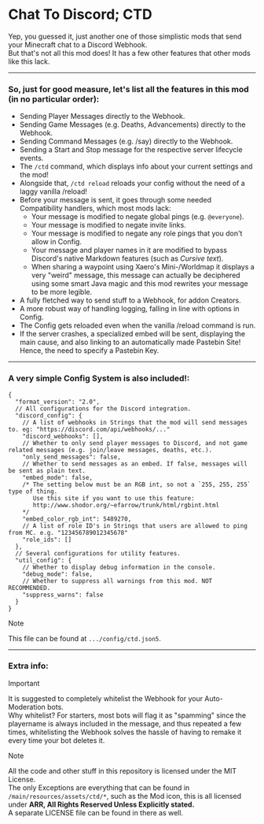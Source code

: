 # Chat To Discord; CTD
Yep, you guessed it, just another one of those simplistic mods that send your Minecraft chat to a Discord Webhook.  
But that's not all this mod does! It has a few other features that other mods like this lack.

---
### So, just for good measure, let's list all the features in this mod (in no particular order):
- Sending Player Messages directly to the Webhook.
- Sending Game Messages (e.g. Deaths, Advancements) directly to the Webhook.
- Sending Command Messages (e.g. /say) directly to the Webhook.
- Sending a Start and Stop message for the respective server lifecycle events.
- The `/ctd` command, which displays info about your current settings and the mod!
- Alongside that, `/ctd reload` reloads your config without the need of a laggy vanilla /reload!
- Before your message is sent, it goes through some needed Compatibility handlers, which most mods lack:
  - Your message is modified to negate global pings (e.g. `@everyone`).
  - Your message is modified to negate invite links.
  - Your message is modified to negate any role pings that you don't allow in Config.
  - Your message and player names in it are modified to bypass Discord's native Markdown features (such as _Cursive text_).
  - When sharing a waypoint using Xaero's Mini-/Worldmap it displays a very "weird" message, this message can actually be deciphered using some smart Java magic and this mod rewrites your message to be more legible.
- A fully fletched way to send stuff to a Webhook, for addon Creators.
- A more robust way of handling logging, falling in line with options in Config.
- The Config gets reloaded even when the vanilla /reload command is run.
- If the server crashes, a specialized embed will be sent, displaying the main cause, and also linking to an automatically made Pastebin Site! Hence, the need to specify a Pastebin Key.
---
### A very simple Config System is also included!:
```json5
{
  "format_version": "2.0",
  // All configurations for the Discord integration.
  "discord_config": {
    // A list of webhooks in Strings that the mod will send messages to. eg: "https://discord.com/api/webhooks/..."
    "discord_webhooks": [],
    // Whether to only send player messages to Discord, and not game related messages (e.g. join/leave messages, deaths, etc.).
    "only_send_messages": false,
    // Whether to send messages as an embed. If false, messages will be sent as plain text.
    "embed_mode": false,
    /* The setting below must be an RGB int, so not a `255, 255, 255` type of thing.
       Use this site if you want to use this feature:
       http://www.shodor.org/~efarrow/trunk/html/rgbint.html
    */
    "embed_color_rgb_int": 5489270,
    // A list of role ID's in Strings that users are allowed to ping from MC. e.g. "123456789012345678"
    "role_ids": []
  },
  // Several configurations for utility features.
  "util_config": {
    // Whether to display debug information in the console.
    "debug_mode": false,
    // Whether to suppress all warnings from this mod. NOT RECOMMENDED.
    "suppress_warns": false
  }
}
```
> [!NOTE]
> This file can be found at `.../config/ctd.json5`.
---
### Extra info:
> [!IMPORTANT]
> It is suggested to completely whitelist the Webhook for your Auto-Moderation bots.  
> Why whitelist? For starters, most bots will flag it as "spamming" since the playername is always included in the message, and thus repeated a few times, whitelisting the Webhook solves the hassle of having to remake it every time your bot deletes it.  

> [!NOTE]
> All the code and other stuff in this repository is licensed under the MIT License.  
> The only Exceptions are everything that can be found in `/main/resources/assets/ctd/*`, such as the Mod icon, this is all licensed under **ARR, All Rights Reserved Unless Explicitly stated.**  
> A separate LICENSE file can be found in there as well.

